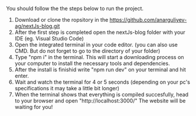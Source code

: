 You should follow the the steps below to run the project.

1. Download or clone the ropsitory in the https://github.com/anarguliyev-ag/nextJs-blog.git
2. After the first step is completed open the nextJs-blog folder with your IDE (eg. Visual Studio Code)
3. Open the integrated terminal in your code editor. (you can also use CMD. But do not forget to go to the directory of your folder)
4. Type "npm i" in the terminal. This will start a downloading process on your computer to install the necessary tools and dependencies.
5. After the install is finishid write "npm run dev" on your terminal and hit enter.
6. Wait and watch the terminal for 4 or 5 seconds (depending on your pc's specifications it may take a little bit longer)
7. When the terminal shows that everything is compiled succesfully, head to your browser and open "http://localhost:3000/"
   The website will be waiting for you!
